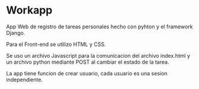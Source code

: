 # Workapp
App Web de registro de tareas personales hecho con pyhton y el framework Django.

Para el Front-end se utilizo HTML y CSS.

Se uso un archivo Javascript para la comunicacion del archivo index.html y un archivo python mediante POST al cambiar el estado de la tarea.

La app tiene funcion de crear usuario, cada usuario es una sesion independiente.

